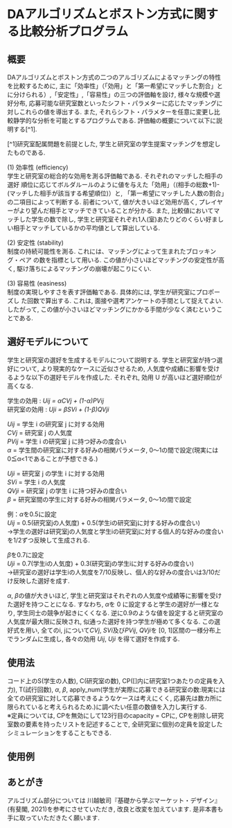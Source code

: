 # DAアルゴリズムとボストン方式に関する比較分析プログラム
## 概要
DAアルゴリズムとボストン方式の二つのアルゴリズムによるマッチングの特性を比較するために, 主に「効率性」（「効用」と「第一希望にマッチした割合」とに分けられる）,「安定性」,「容易性」の三つの評価軸を設け, 様々な規模や選好分布, 応募可能な研究室数といったシフト・パラメターに応じたマッチングに対しこれらの値を導出する. また, それらシフト・パラメターを任意に変更し比較静学的な分析を可能とするプログラムである. 評価軸の概要について以下に説明する[^1].  

[^1]研究室配属問題を前提とした, 学生と研究室の学生提案マッチングを想定したものである.    

(1) 効率性 (efficiency)  
学生と研究室の総合的な効用を測る評価軸である. それぞれのマッチした相手の選好
順位に応じてボルダルールのように値を与えた「効用」（(相手の総数+1)-(マッチした相手が該当する希望順位)）と, 「第一希望にマッチした人数の割合」の二項目によって判断する. 前者について, 値が大きいほど効用が高く, プレイヤーがより望んだ相手とマッチできていることが分かる. また, 比較値においてマッチした学生の数で除し, 学生と研究室それぞれ1人(室)あたりどのくらい好ましい相手とマッチしているかの平均値として算出している.  

(2) 安定性 (stability)  
制度の持続可能性を測る. これには、マッチングによって生まれたブロッキング・ペア
の数を指標として用いる. この値が小さいほどマッチングの安定性が高く, 駆け落ちによるマッチングの崩壊が起こりにくい.  

(3) 容易性 (easiness)  
制度の実現しやすさを表す評価軸である. 具体的には, 学生が研究室にプロポーズし
た回数で算出する. これは, 面接や選考アンケートの手間として捉えてよい. したがって, この値が小さいほどマッチングにかかる手間が少なく済むということである.  

## 選好モデルについて
学生と研究室の選好を生成するモデルについて説明する.
学生と研究室が持つ選好について, より現実的なケースに近似させるため, 人気度や成績に影響を受けるような以下の選好モデルを作成した. それぞれ, 効用 U が高いほど選好順位が高くなる.  

学生の効用 : *Uij = αCVj + (1-α)PVij*  
研究室の効用 : *Uji = βSVi + (1-β)QVji*  

*Uij* = 学生 i の研究室 j に対する効用  
*CVj* = 研究室 j の人気度  
*PVij* = 学生 i の研究室 j に持つ好みの度合い  
*α* = 学生間の研究室に対する好みの相関パラメータ, 0〜1の間で設定(現実には0≦α<1であることが予想できる.)  

*Uji* = 研究室 j の学生 i に対する効用  
*SVi* = 学生 i の人気度  
*QVji* = 研究室 j の学生 i に持つ好みの度合い  
*β* = 研究室間の学生に対する好みの相関パラメータ, 0〜1の間で設定  

例：*α*を0.5に設定  
   *Uij* = 0.5(研究室jの人気度) + 0.5(学生iの研究室jに対する好みの度合い)  
   →学生の選好は研究室jの人気度と学生iの研究室jに対する個人的な好みの度合いを1/2ずつ反映して生成される.  
   
   *β*を0.7に設定  
   *Uji* = 0.7(学生iの人気度) + 0.3(研究室jの学生iに対する好みの度合い)  
   →研究室の選好は学生iの人気度を7/10反映し、個人的な好みの度合いは3/10だけ反映した選好を成す.  

*α*, *β*の値が大きいほど, 学生と研究室はそれぞれの人気度や成績等に影響を受けた選好を持つことになる. すなわち, *α*を 0 に設定すると学生の選好が一様となり, 学生同士の競争が起きにくくなる. 逆に0.9のような値を設定すると研究室の人気度が最大限に反映され, 似通った選好を持つ学生が極めて多くなる. この選好式を用い, 全てのi, jについて*CVj*, *SVi*及び*PVij*, *QVji*を [0, 1]区間の一様分布上でランダムに生成し, 各々の効用 *Uij*, *Uji* を得て選好を作成する. 

## 使用法
コード上のS(学生の人数), C(研究室の数), CP([]内に研究室1つあたりの定員を入力), T(試行回数), *α*, *β*, apply_num(学生が実際に応募できる研究室の数:現実には全ての研究室に対して応募できるようなケースは考えにくく, 応募先は数カ所に限られていると考えられるため.)に調べたい任意の数値を入力し実行する.  
※定員については, CPを無効にして123行目のcapacity = CPに, CPを削除し研究室数の要素を持ったリストを記述することで, 全研究室に個別の定員を設定したシミュレーションをすることもできる.

## 使用例


## あとがき
アルゴリズム部分については 川越敏司『基礎から学ぶマーケット・デザイン』(有斐閣, 2021)を参考にさせていただき, 改良と改変を加えています.
是非本書も手に取っていただきたく願います.
